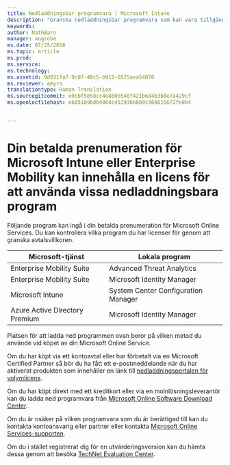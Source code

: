 ```yaml
---
title: Nedladdningsbar programvara | Microsoft Intune
description: "Granska nedladdningsbar programvara som kan vara tillgänglig med din Intune- eller EMS-prenumeration."
keywords: 
author: NathBarn
manager: angrobe
ms.date: 07/25/2016
ms.topic: article
ms.prod: 
ms.service: 
ms.technology: 
ms.assetid: 9d031fa7-9c07-48c5-b915-6525aea54870
ms.reviewer: amyro
translationtype: Human Translation
ms.sourcegitcommit: e9cbf5858cc4e860b540f421b6d463b8e7a429cf
ms.openlocfilehash: eb85109bdb406dc452936b8b9c366615672fe8b4


---
```


# Din betalda prenumeration för Microsoft Intune eller Enterprise Mobility kan innehålla en licens för att använda vissa nedladdningsbara program

Följande program kan ingå i din betalda prenumeration för Microsoft Online Services.  Du kan kontrollera vilka program du har licenser för genom att granska avtalsvillkoren.

| **Microsoft-tjänst**    | **Lokala program**           |
| ------------- |-------------|
|Enterprise Mobility Suite |    Advanced Threat Analytics |
|Enterprise Mobility Suite |    Microsoft Identity Manager |
|Microsoft Intune | System Center Configuration Manager |
|Azure Active Directory Premium |   Microsoft Identity Manager |

Platsen för att ladda ned programmen ovan beror på vilken metod du använde vid köpet av din Microsoft Online Service.

Om du har köpt via ett kontoavtal eller har förbetalt via en Microsoft Certified Partner så bör du ha fått ett e-postmeddelande när du har aktiverat produkten som innehåller en länk till [nedladdningsportalen för volymlicens](https://www.microsoft.com/Licensing/servicecenter/default.aspx).

Om du har köpt direkt med ett kreditkort eller via en molnlösningsleverantör kan du ladda ned programvara från [Microsoft Online Software Download Center](https://www.microsoft.com/online/downloads/HomeRealmDiscovery.aspx).

Om du är osäker på vilken programvara som du är berättigad till kan du kontakta kontoansvarig eller partner eller kontakta [Microsoft Online Services-supporten](https://technet.microsoft.com/en-us/dn932057.aspx).

Om du i stället registrerat dig för en utvärderingsversion kan du hämta dessa genom att besöka [TechNet Evaluation Center](https://www.microsoft.com/evalcenter/try).



<!--HONumber=Jul16_HO4-->


